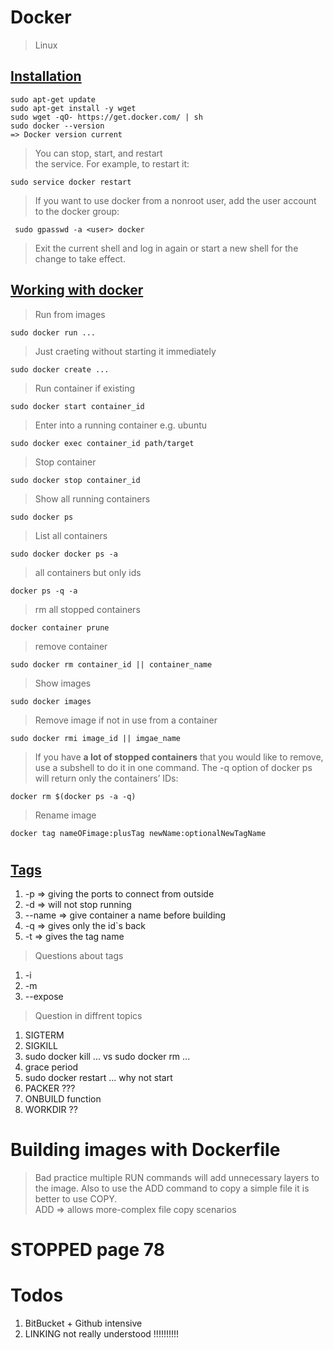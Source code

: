 # Docker

> Linux

<h2><b><u>Installation</u></b></h2>

    sudo apt-get update
    sudo apt-get install -y wget
    sudo wget -qO- https://get.docker.com/ | sh
    sudo docker --version
    => Docker version current

> You can stop, start, and restart  
> the service. For example, to restart it:

    sudo service docker restart

> If you want to use docker from a nonroot user,
> add the user account to the docker group:

     sudo gpasswd -a <user> docker

> Exit the current shell and log in again or start a new 
> shell for the change to take effect.

<h2><b><u>Working with docker</u></b></h2>

> Run from images

    sudo docker run ...

> Just craeting without starting it immediately

    sudo docker create ...

> Run container if existing

    sudo docker start container_id

> Enter into a running container e.g. ubuntu

    sudo docker exec container_id path/target

> Stop container

    sudo docker stop container_id

> Show all running containers

    sudo docker ps

> List all containers

    sudo docker docker ps -a

> all containers but only ids

    docker ps -q -a

> rm all stopped containers

    docker container prune

> remove container

    sudo docker rm container_id || container_name

> Show images

    sudo docker images

> Remove image if not in use from a container

    sudo docker rmi image_id || imgae_name

> If you have <b>a lot of stopped containers</b> that you would like
> to remove, use a subshell to do it in one command. The -q 
> option of docker ps will return only the containers’ IDs: 

    docker rm $(docker ps -a -q)

> Rename image

    docker tag nameOFimage:plusTag newName:optionalNewTagName
#
<h2><b><u>Tags</u></b></h2>

1. -p => giving the ports to connect from outside
2. -d => will not stop running
3. --name => give container a name before building
4. -q => gives only the id`s back
5. -t => gives the tag name

> Questions about tags

1. -i
2. -m
3. --expose

> Question in diffrent topics

1. SIGTERM 
2. SIGKILL
3. sudo docker kill ... vs sudo docker rm ...
4. grace period 
5. sudo docker restart ... why not start
6. PACKER ???
7. ONBUILD function
8. WORKDIR ??

#
# Building images with Dockerfile

> Bad practice multiple RUN commands will add unnecessary layers to the image. Also to use the ADD command to copy a simple file it is better to use COPY. <br>
> ADD => allows more-complex file copy scenarios <br>

# STOPPED page 78

# Todos

1. BitBucket + Github intensive
2. LINKING not really understood !!!!!!!!!!